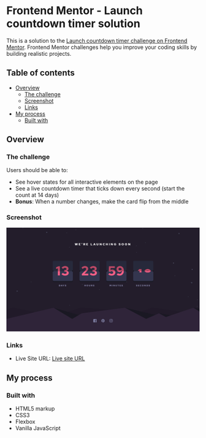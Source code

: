 # Frontend Mentor - Launch countdown timer solution

This is a solution to the [Launch countdown timer challenge on Frontend Mentor](https://www.frontendmentor.io/challenges/launch-countdown-timer-N0XkGfyz-). Frontend Mentor challenges help you improve your coding skills by building realistic projects. 

## Table of contents

- [Overview](#overview)
  - [The challenge](#the-challenge)
  - [Screenshot](#screenshot)
  - [Links](#links)
- [My process](#my-process)
  - [Built with](#built-with)  

## Overview

### The challenge

Users should be able to:

- See hover states for all interactive elements on the page
- See a live countdown timer that ticks down every second (start the count at 14 days)
- **Bonus**: When a number changes, make the card flip from the middle

### Screenshot

![finished challenge screenshot](https://github.com/lscena/FrontendMentorLaunchCountdownTimer/blob/main/screenshot.png?raw=true)

### Links

- Live Site URL: [Live site URL](https://lscena.github.io/FrontendMentorLaunchCountdownTimer/)

## My process

### Built with

- HTML5 markup
- CSS3
- Flexbox
- Vanilla JavaScript